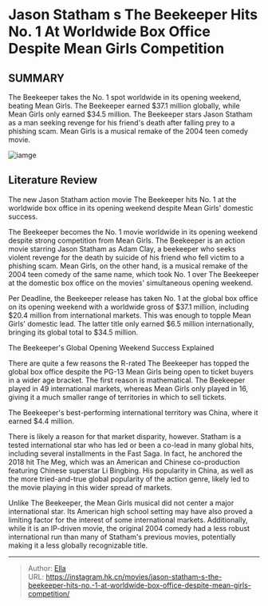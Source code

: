 # Jason Statham s The Beekeeper Hits No. 1 At Worldwide Box Office Despite Mean Girls Competition


## SUMMARY 



  The Beekeeper takes the No. 1 spot worldwide in its opening weekend, beating Mean Girls.   The Beekeeper earned $37.1 million globally, while Mean Girls only earned $34.5 million.   The Beekeeper stars Jason Statham as a man seeking revenge for his friend&#39;s death after falling prey to a phishing scam. Mean Girls is a musical remake of the 2004 teen comedy movie.  

![iamge](https://static1.srcdn.com/wordpress/wp-content/uploads/2024/01/jason-statham-as-adam-clay-sitting-at-a-table-in-the-beekeeper.jpg)

## Literature Review

The new Jason Statham action movie The Beekeeper hits No. 1 at the worldwide box office in its opening weekend despite Mean Girls&#39; domestic success.




The Beekeeper becomes the No. 1 movie worldwide in its opening weekend despite strong competition from Mean Girls. The Beekeeper is an action movie starring Jason Statham as Adam Clay, a beekeeper who seeks violent revenge for the death by suicide of his friend who fell victim to a phishing scam. Mean Girls, on the other hand, is a musical remake of the 2004 teen comedy of the same name, which took No. 1 over The Beekeeper at the domestic box office on the movies&#39; simultaneous opening weekend.




Per Deadline, the Beekeeper release has taken No. 1 at the global box office on its opening weekend with a worldwide gross of $37.1 million, including $20.4 million from international markets. This was enough to topple Mean Girls&#39; domestic lead. The latter title only earned $6.5 million internationally, bringing its global total to $34.5 million.


 The Beekeeper&#39;s Global Opening Weekend Success Explained 
          

There are quite a few reasons the R-rated The Beekeeper has topped the global box office despite the PG-13 Mean Girls being open to ticket buyers in a wider age bracket. The first reason is mathematical. The Beekeeper played in 49 international markets, whereas Mean Girls only played in 16, giving it a much smaller range of territories in which to sell tickets.



The Beekeeper&#39;s best-performing international territory was China, where it earned $4.4 million.







There is likely a reason for that market disparity, however. Statham is a tested international star who has led or been a co-lead in many global hits, including several installments in the Fast Saga. In fact, he anchored the 2018 hit The Meg, which was an American and Chinese co-production featuring Chinese superstar Li Bingbing. His popularity in China, as well as the more tried-and-true global popularity of the action genre, likely led to the movie playing in this wider spread of markets.

Unlike The Beekeeper, the Mean Girls musical did not center a major international star. Its American high school setting may have also proved a limiting factor for the interest of some international markets. Additionally, while it is an IP-driven movie, the original 2004 comedy had a less robust international run than many of Statham&#39;s previous movies, potentially making it a less globally recognizable title.



---

> Author: [Ella](https://instagram.hk.cn/)  
> URL: https://instagram.hk.cn/movies/jason-statham-s-the-beekeeper-hits-no.-1-at-worldwide-box-office-despite-mean-girls-competition/  

